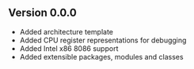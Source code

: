 ## Version 0.0.0
- Added architecture template
- Added CPU register representations for debugging
- Added Intel x86 8086 support
- Added extensible packages, modules and classes